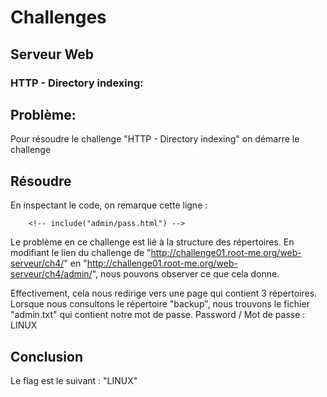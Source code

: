 # Challenges

## Serveur Web

### HTTP - Directory indexing:

## Problème:
Pour résoudre le challenge "HTTP - Directory indexing" on démarre le challenge 

## Résoudre

En inspectant le code, on remarque cette ligne :
```
    <!-- include("admin/pass.html") -->
```

Le problème en ce challenge est lié à la structure des répertoires. En modifiant le lien du challenge de "http://challenge01.root-me.org/web-serveur/ch4/" en "http://challenge01.root-me.org/web-serveur/ch4/admin/", nous pouvons observer ce que cela donne.

Effectivement, cela nous redirige vers une page qui contient 3 répertoires. Lorsque nous consultons le répertoire "backup", nous trouvons le fichier "admin.txt" qui contient notre mot de passe.
Password / Mot de passe : LINUX

## Conclusion
Le flag est le suivant : "LINUX"
